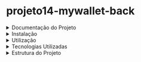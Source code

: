 # projeto14-mywallet-back

<details>
<summary>Documentação do Projeto</summary>

Este é um projeto em Javascript, Express e MongoDb
</details>
<details>
<summary>Instalação</summary>

Para rodar o projeto, primeiro clone este repositório usando o comando:

```bash

git clone https://github.com/seu-usuario/nome-do-projeto.git

```
Em seguida, instale as dependências usando o gerenciador de pacotes de sua escolha. Recomendamos o uso do npm:

  ```
npm install
  ```

</details>
<details>
<summary>Utilização</summary>

Para rodar o projeto em um servidor de desenvolvimento, execute o seguinte comando:

```
npm start
```
Isso irá iniciar um servidor de desenvolvimento em localhost:3000, onde você pode visualizar a aplicação em seu navegador.
</details>
<details>
<summary>Tecnologias Utilizadas</summary>

  ```
  Javascript
  
  Express
  
  MongoDb
  
  Bcrypt
 
  Dayjs
  
  Dotenv
  
  Joi
  
  uuid
  
  ```

</details>
<details>
<summary>Estrutura do Projeto</summary>

A estrutura do projeto é organizada da seguinte maneira:

- `public/`: contém o arquivo HTML principal e outros arquivos estáticos como imagens e ícones.
- `src/`: contém o código-fonte da aplicação.
  - `controllers/`
  - `database/`
  - `schemas/`

</details>
